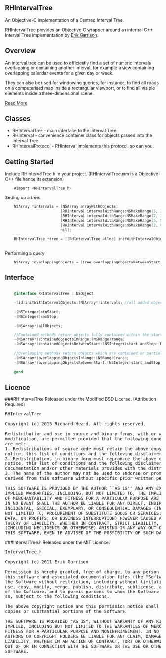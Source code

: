 ## RHIntervalTree

An Objective-C implementation of a Centred Interval Tree.

RHIntervalTree provides an Objective-C wrapper around an internal C++ Interval Tree implementation by [Erik Garrison](https://github.com/ekg/intervaltree/).



## Overview
An interval tree can be used to efficiently find a set of numeric
intervals overlapping or containing another interval, for example a view containing overlapping calendar events for a given day or week.

They can also be used for windowing queries, for instance, to find all roads on a computerised map inside a rectangular viewport, or to find all visible elements inside a three-dimensional scene.

[Read More](http://en.wikipedia.org/wiki/Interval_tree)

## Classes
* RHIntervalTree - main interface to the Interval Tree.
* RHInterval - convenience container class for objects passed into the Interval Tree.
* RHIntervalProtocol - RHInterval implements this protocol, so can you.


## Getting Started
Include RHIntervalTree.h in your project. (RHIntervalTree.mm is a Objective-C++ file hence its extension)


```objectivec
    #import <RHIntervalTree.h>
```


Setting up a tree.

```objectivec
    NSArray *intervals = [NSArray arrayWithObjects:
                         [RHInterval intervalWithRange:NSMakeRange(5, 3) object:@"one"],
                         [RHInterval intervalWithRange:NSMakeRange(7, 100) object:@"two"],
                         [RHInterval intervalWithRange:NSMakeRange(5, 5) object:@"three"],
                         [RHInterval intervalWithRange:NSMakeRange(2, 8) object:@"four"],
                         nil];
    
    RHIntervalTree *tree = [[RHIntervalTree alloc] initWithIntervalObjects:intervals];
        
```

Performing a query

```objectivec
    NSArray *overlappingObjects = [tree overlappingObjectsBetweenStart:77 andStop:220];

```

## Interface

```objectivec

	@interface RHIntervalTree : NSObject
	
	-(id)initWithIntervalObjects:(NSArray*)intervals; //all added objects should implement the RHIntervalProtocol
	
	-(NSInteger)minStart;
	-(NSInteger)maxStop;
	
	-(NSArray*)allObjects;
	
	//Contained methods return objects fully contained within the start and stop(inclusive) coordinates.
	-(NSArray*)containedObjectsInRange:(NSRange)range;
	-(NSArray*)containedObjectsBetweenStart:(NSInteger)start andStop:(NSInteger)stop;
	
	//Overlapping methods return objects which are contained or partially overlap the start and stop(inclusive) coordinates.
	-(NSArray*)overlappingObjectsInRange:(NSRange)range;
	-(NSArray*)overlappingObjectsBetweenStart:(NSInteger)start andStop:(NSInteger)stop;
	
	@end

```

## Licence

###RHIntervalTree
Released under the Modified BSD License. (Attribution Required)
<pre>
RHIntervalTree

Copyright (c) 2013 Richard Heard. All rights reserved.

Redistribution and use in source and binary forms, with or without
modification, are permitted provided that the following conditions
are met:
1. Redistributions of source code must retain the above copyright
notice, this list of conditions and the following disclaimer.
2. Redistributions in binary form must reproduce the above copyright
notice, this list of conditions and the following disclaimer in the
documentation and/or other materials provided with the distribution.
3. The name of the author may not be used to endorse or promote products
derived from this software without specific prior written permission.

THIS SOFTWARE IS PROVIDED BY THE AUTHOR ``AS IS'' AND ANY EXPRESS OR
IMPLIED WARRANTIES, INCLUDING, BUT NOT LIMITED TO, THE IMPLIED WARRANTIES
OF MERCHANTABILITY AND FITNESS FOR A PARTICULAR PURPOSE ARE DISCLAIMED.
IN NO EVENT SHALL THE AUTHOR BE LIABLE FOR ANY DIRECT, INDIRECT,
INCIDENTAL, SPECIAL, EXEMPLARY, OR CONSEQUENTIAL DAMAGES (INCLUDING, BUT
NOT LIMITED TO, PROCUREMENT OF SUBSTITUTE GOODS OR SERVICES; LOSS OF USE,
DATA, OR PROFITS; OR BUSINESS INTERRUPTION) HOWEVER CAUSED AND ON ANY
THEORY OF LIABILITY, WHETHER IN CONTRACT, STRICT LIABILITY, OR TORT
(INCLUDING NEGLIGENCE OR OTHERWISE) ARISING IN ANY WAY OUT OF THE USE OF
THIS SOFTWARE, EVEN IF ADVISED OF THE POSSIBILITY OF SUCH DAMAGE.
</pre>


###IntervalTree.h
Released under the MIT Licence.
<pre>
IntervalTree.h

Copyright (c) 2011 Erik Garrison

Permission is hereby granted, free of charge, to any person obtaining a copy of
this software and associated documentation files (the "Software"), to deal in
the Software without restriction, including without limitation the rights to
use, copy, modify, merge, publish, distribute, sublicense, and/or sell copies
of the Software, and to permit persons to whom the Software is furnished to do
so, subject to the following conditions:

The above copyright notice and this permission notice shall be included in all
copies or substantial portions of the Software.

THE SOFTWARE IS PROVIDED "AS IS", WITHOUT WARRANTY OF ANY KIND, EXPRESS OR
IMPLIED, INCLUDING BUT NOT LIMITED TO THE WARRANTIES OF MERCHANTABILITY,
FITNESS FOR A PARTICULAR PURPOSE AND NONINFRINGEMENT. IN NO EVENT SHALL THE
AUTHORS OR COPYRIGHT HOLDERS BE LIABLE FOR ANY CLAIM, DAMAGES OR OTHER
LIABILITY, WHETHER IN AN ACTION OF CONTRACT, TORT OR OTHERWISE, ARISING FROM,
OUT OF OR IN CONNECTION WITH THE SOFTWARE OR THE USE OR OTHER DEALINGS IN THE
SOFTWARE.
</pre>

